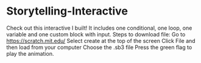 # Storytelling-Interactive 
Check out this interactive I built! It includes one conditional, one loop, one variable and one custom block with input. 
Steps to download file: Go to https://scratch.mit.edu/ 
Select create at the top of the screen
Click File and then load from your computer
Choose the .sb3 file 
Press the green flag to play the animation.
